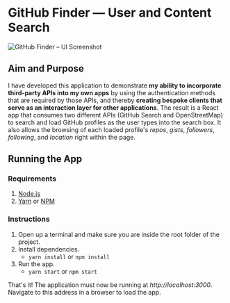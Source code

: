 # GitHub Finder — User and Content Search
![GitHub Finder – UI Screenshot](https://i.ibb.co/1LnK0C8/Screenshot-2021-05-04-at-15-17-15.png)

## Aim and Purpose
I have developed this application to demonstrate **my ability to incorporate third-party APIs into my own apps** by 
using the authentication methods that are required by those APIs, and thereby **creating bespoke clients that serve as 
an interaction layer for other applications**. The result is a React app that consumes two different APIs (GitHub
Search and OpenStreetMap) to search and load GitHub profiles as the user types into the search box. It also allows 
the browsing of each loaded profile's *repos*, *gists*, *followers*, *following*, and *location* right within the page.

## Running the App
### Requirements
1. [Node.js](https://nodejs.org/en/)
2. [Yarn](https://yarnpkg.com/getting-started/install) or [NPM](https://www.npmjs.com/get-npm)
   
### Instructions
1. Open up a terminal and make sure you are inside the root folder of the project.
2. Install dependencies.
    - `yarn install` or `npm install`
2. Run the app.
    - `yarn start` or `npm start`
   
That's it! The application must now be running at *http://localhost:3000*. Navigate to this address in a browser to
load the app.
